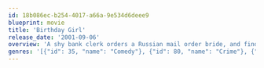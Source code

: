 ```yaml
---
id: 18b086ec-b254-4017-a66a-9e534d6deee9
blueprint: movie
title: 'Birthday Girl'
release_date: '2001-09-06'
overview: 'A shy bank clerk orders a Russian mail order bride, and finds his life turned upside down.'
genres: '[{"id": 35, "name": "Comedy"}, {"id": 80, "name": "Crime"}, {"id": 53, "name": "Thriller"}]'
---
```

